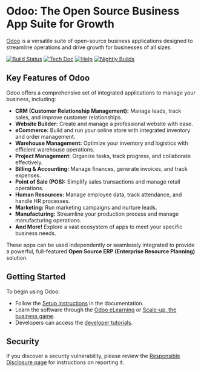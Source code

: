 # Odoo: The Open Source Business App Suite for Growth

[Odoo](https://github.com/odoo/odoo) is a versatile suite of open-source business applications designed to streamline operations and drive growth for businesses of all sizes.

[![Build Status](https://runbot.odoo.com/runbot/badge/flat/1/master.svg)](https://runbot.odoo.com/runbot)
[![Tech Doc](https://img.shields.io/badge/master-docs-875A7B.svg?style=flat&colorA=8F8F8F)](https://www.odoo.com/documentation/master)
[![Help](https://img.shields.io/badge/master-help-875A7B.svg?style=flat&colorA=8F8F8F)](https://www.odoo.com/forum/help-1)
[![Nightly Builds](https://img.shields.io/badge/master-nightly-875A7B.svg?style=flat&colorA=8F8F8F)](https://nightly.odoo.com/)

## Key Features of Odoo

Odoo offers a comprehensive set of integrated applications to manage your business, including:

*   **CRM (Customer Relationship Management):** Manage leads, track sales, and improve customer relationships.
*   **Website Builder:** Create and manage a professional website with ease.
*   **eCommerce:** Build and run your online store with integrated inventory and order management.
*   **Warehouse Management:** Optimize your inventory and logistics with efficient warehouse operations.
*   **Project Management:** Organize tasks, track progress, and collaborate effectively.
*   **Billing & Accounting:** Manage finances, generate invoices, and track expenses.
*   **Point of Sale (POS):** Simplify sales transactions and manage retail operations.
*   **Human Resources:** Manage employee data, track attendance, and handle HR processes.
*   **Marketing:** Run marketing campaigns and nurture leads.
*   **Manufacturing:** Streamline your production process and manage manufacturing operations.
*   **And More!** Explore a vast ecosystem of apps to meet your specific business needs.

These apps can be used independently or seamlessly integrated to provide a powerful, full-featured **Open Source ERP (Enterprise Resource Planning)** solution.

## Getting Started

To begin using Odoo:

*   Follow the [Setup instructions](https://www.odoo.com/documentation/master/administration/install/install.html) in the documentation.
*   Learn the software through the [Odoo eLearning](https://www.odoo.com/slides) or [Scale-up, the business game](https://www.odoo.com/page/scale-up-business-game).
*   Developers can access the [developer tutorials](https://www.odoo.com/documentation/master/developer/howtos.html).

## Security

If you discover a security vulnerability, please review the [Responsible Disclosure page](https://www.odoo.com/security-report) for instructions on reporting it.